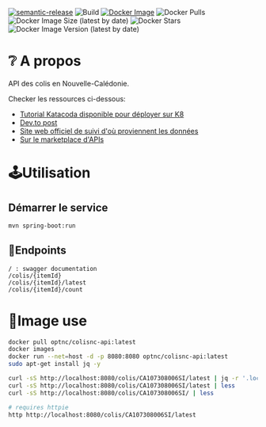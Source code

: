 [![semantic-release](https://img.shields.io/badge/%20%20%F0%9F%93%A6%F0%9F%9A%80-semantic--release-e10079.svg)](https://github.com/semantic-release/semantic-release)
![Build](https://github.com/opt-nc/colisnc-api/actions/workflows/maven.yml/badge.svg)
[![Docker Image](https://img.shields.io/badge/docker-homepage-blue)](https://hub.docker.com/r/optnc/colisnc-api)
![Docker Pulls](https://img.shields.io/docker/pulls/optnc/colisnc-api)
![Docker Image Size (latest by date)](https://img.shields.io/docker/image-size/optnc/colisnc-api)
![Docker Stars](https://img.shields.io/docker/stars/optnc/colisnc-api)
![Docker Image Version (latest by date)](https://img.shields.io/docker/v/optnc/colisnc-api?arch=amd64&sort=date)

# ❔ A propos

API des colis en Nouvelle-Calédonie.

Checker les ressources ci-dessous:

- [Tutorial Katacoda disponible pour déployer sur K8](https://katacoda.com/rastadidi/scenarios/k8s)
- [Dev.to post](https://dev.to/adriens/getting-package-delivery-status-from-docker-at-opt-nc-8d1)
- [Site web officiel de suivi d'où proviennent les données](https://webtracking-nca.ptc.post/)
- [Sur le marketplace d'APIs](https://rapidapi.com/opt-nc-opt-nc-default/api/suivi-colis)

# 🕹️Utilisation

## Démarrer le service

```bash
mvn spring-boot:run
```

## 🔖Endpoints

```
/ : swagger documentation
/colis/{itemId}
/colis/{itemId}/latest
/colis/{itemId}/count
```

# 🐳Image use

```bash
docker pull optnc/colisnc-api:latest
docker images
docker run --net=host -d -p 8080:8080 optnc/colisnc-api:latest
sudo apt-get install jq -y

curl -sS http://localhost:8080/colis/CA107308006SI/latest | jq -r '.localisation'
curl -sS http://localhost:8080/colis/CA107308006SI/latest | less
curl -sS http://localhost:8080/colis/CA107308006SI/ | less

# requires httpie
http http://localhost:8080/colis/CA107308006SI/latest
```
